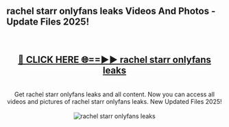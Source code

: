 <h2>rachel starr onlyfans leaks Videos And Photos - Update Files 2025!</h2>
<br>
<div align="center">
<h2><a href="https://top-ai-tools.click/QrbHav" rel="nofollow">🔴 CLICK HERE 🌐==►► rachel starr onlyfans leaks</a></h2>
<br>
Get rachel starr onlyfans leaks and all content. Now you can access all videos and pictures of rachel starr onlyfans leaks. New Updated Files 2025!
<br>
<br>
<a href="https://top-ai-tools.click/QrbHav" rel="nofollow" data-target="animated-image.originalLink"><img src="https://i.ibb.co.com/WyWwxjT/player-gif2.gif" alt="rachel starr onlyfans leaks" style="max-width: 100%; display: inline-block;" data-target="animated-image.originalImage"></a>
</div>
<br>